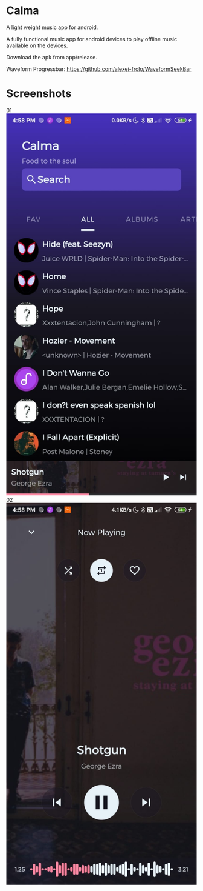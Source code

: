 # Calma
A light weight music app for android.

A fully functional music app for android devices to play offline music available on the devices.

Download the apk from app/release.

Waveform Progressbar: https://github.com/alexei-frolo/WaveformSeekBar

# Screenshots
01
<img src='screenshots/01.jpeg'/>
02
<img src='screenshots/02.jpeg'/>
